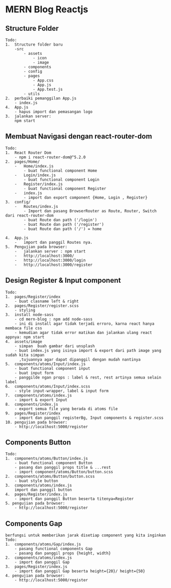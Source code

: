 # MERN Blog Reactjs

## Structure Folder

    Todo:
    1.  Structure folder baru
        -src
            - assets
                - icon
                - image
            - components
            - config
            - pages
                - App.css
                - App.js
                - App.test.js
            - utils
    2.  perbaiki pemanggilan App.js
        - index.js
    4.  App.js
        - hapus import dan pemasangan logo
    3.  jalankan server:
        npm start

## Membuat Navigasi dengan react-router-dom

    Todo:
    1.  React Router Dom
        - npm i react-router-dom@^5.2.0
    2.  pages/Home/
        -   Home/index.js
            - buat functional component Home
        -   Login/index.js
            - buat functional component Login
        -   Register/index.js
            - buat functional component Register
        -   index.js
            - import dan export component {Home, Login , Register}
    3.  config/
        -   Routes/index.js
            - Import dan pasang BrowserRouter as Route, Router, Switch dari react-router-dom
            - buat Route dan path ('/login')
            - buat Route dan path ('/register')
            - buat Route dan path ('/') = home

    4.  App.js
        -   import dan panggil Routes nya.
    5.  Pengujian pada browser:
        -   jalankan server : npm start
        -   http://localhost:3000/
        -   http://localhost:3000/login
        -   http://localhost:3000/register

## Design Register & Input component

    Todo:
    1.  pages/Register/index
        - buat clasname left & right
    2.  pages/Register/register.scss
        - styling
    3.  install node-sass
        - cd mern-blog : npm add node-sass
        - ini di install agar tidak terjadi erroro, karna react hanya membaca file css
        - kemudian agar tidak error matikan dan jalankan ulang react appnya: npm start
    4.  assets/image
        - simpan  buah gambar dari unsplash
        - buat index.js yang isinya import & export dari path image yang sudah kita simpan
          ,tujuannya agar dapat dipanggil dengan mudah nantinya
    5.  components/atoms/Input/index.js
        - buat functional component input
        - buat input form
        - panggilde ngan props : label & rest, rest artinya semua selain label
    6.  components/atoms/Input/index.scss
        - style input-wrapper, label & input form
    7.  components/atoms/index.js
        - import & export Input
    8.  components/index.js
        - export semua file yang berada di atoms file
    9.  pages/Register/index
        - import dan panggil registerBg, Input components & register.scss
    10. pengujian pada browser:
        - http://localhost:5000/register

## Components Button

    Todo:
    1.  components/atoms/Button/index.js
        - buat functional component Button
        - pasang dan panggil props title & ...rest
        - import component/atoms/Button/button.scss
    2.  components/atoms/Button/button.scss
        - buat style button
    3.  components/atoms/index.js
        import dan panggil button
    4.  pages/Register/index.js
        - import dan panggil Button beserta titenya=Register
    5. pengujian pada browser:
        - http://localhost:5000/register

## Components Gap

    berfungsi untuk memberikan jarak disetiap component yang kita inginkan
    Todo:
    1.  components/atoms/Gap/index.js
        - pasang functional components Gap
        - pasang dan panggil props {height, width}
    2.  components/atoms/index.js
        - import dan panggil Gap
    3.  pages/Register/index.js
        - import dan panggil Gap beserta height={20}/ height={50}
    4. pengujian pada browser:
        - http://localhost:5000/register
